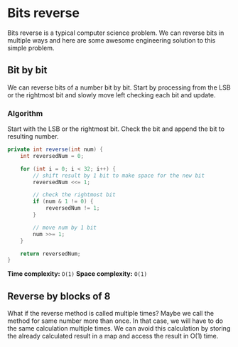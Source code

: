 # Bits reverse

Bits reverse is a typical computer science problem. We can reverse bits in multiple ways and here are some awesome engineering solution to this simple problem.

## Bit by bit

We can reverse bits of a number bit by bit. Start by processing from the LSB or the rightmost bit and slowly move left checking each bit and update.

### Algorithm

Start with the LSB or the rightmost bit. Check the bit and append the bit to resulting number.

```Java
private int reverse(int num) {
    int reversedNum = 0;

    for (int i = 0; i < 32; i++) {
        // shift result by 1 bit to make space for the new bit
        reversedNum <<= 1;

        // check the rightmost bit
        if (num & 1 != 0) {
            reversedNum != 1;
        }

        // move num by 1 bit
        num >>= 1;
    }

    return reversedNum;
}
```

**Time complexity:** `O(1)`
**Space complexity:** `O(1)`

## Reverse by blocks of 8

What if the reverse method is called multiple times? Maybe we call the method for same number more than once. In that case, we will have to do the same calculation multiple times. We can avoid this calculation by storing the already calculated result in a map and access the result in O(1) time.

